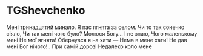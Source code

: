 # TGShevchenko

Мені тринадцятий минало.
Я пас ягнята за селом.
Чи то так сонечко сіяло,
Чи так мені чого було?
Молюся Богу... І не знаю,
Чого маленькому мені
Не мої ягнята!
Обернувся я на хати —
Нема в мене хати!
Не дав мені Бог нічого!..
При самій дорозі
Недалеко коло мене
